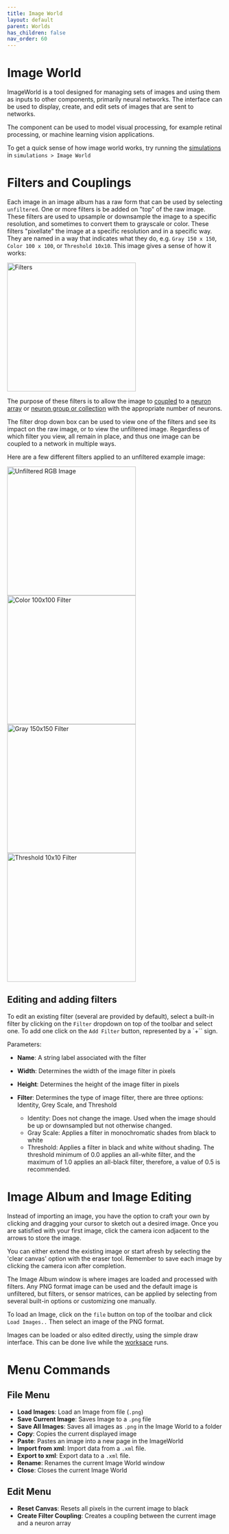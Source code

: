 ```yaml
---
title: Image World
layout: default
parent: Worlds
has_children: false
nav_order: 60
---
```


# Image World

ImageWorld is a tool designed for managing sets of images and using them as inputs to other components, primarily neural networks. The interface can be used to display, create, and edit sets of images that are sent to networks.

The component can be used to model visual processing, for example retinal processing, or machine learning vision applications.

To get a quick sense of how image world works, try running the [simulations](../simulations) in `simulations > Image World`

# Filters and Couplings

Each image in an image album has a raw form that can be used by selecting `unfiltered`. One or more filters is be added on "top" of the raw image. These filters are used to upsample or downsample the image to a specific resolution, and sometimes to convert them to grayscale or color. These filters "pixellate" the image at a specific resolution and in a specific way. They are named in a way that indicates what they do, e.g. `Gray 150 x 150`, `Color 100 x 100`, or `Threshold 10x10`. This image gives a sense of how it works:

<img src="/assets/images/imageWorldFilters.png" alt="Filters" style="width:300px;"/>

The purpose of these filters is to allow the image to [coupled](../workspace/couplings) to a [neuron array](../network/arrasMatrices) or [neuron group or collection](../network/neurongroups) with the appropriate number of neurons.

The filter drop down box can be used to view one of the filters and see its impact on the raw image, or to view the unfiltered image. Regardless of which filter you view, all remain in place, and thus one image can be coupled to a network in multiple ways.

Here are a few different filters applied to an unfiltered example image:

<img src="/assets/images/imageworldunfiltered.png" alt="Unfiltered RGB Image" style="width:300px;"/>
<img src="/assets/images/imageworldcolor100.png" alt="Color 100x100 Filter" style="width:300px;"/>
<img src="/assets/images/imageworldgray150.png" alt="Gray 150x150 Filter" style="width:300px;"/>
<img src="/assets/images/imageworldthreshold10.png" alt="Threshold 10x10 Filter" style="width:300px;"/>


## Editing and adding filters

To edit an existing filter (several are provided by default), select a built-in filter by clicking on the `Filter` dropdown on top of the toolbar and select one. To add one click on the `Add Filter` button, represented by a `+`` sign.

Parameters:

- **Name**: A string label associated with the filter

- **Width**: Determines the width of the image filter in pixels

- **Height**: Determines the height of the image filter in pixels

- **Filter**: Determines the type of image filter, there are three
    options: Identity, Grey Scale, and Threshold
    - Identity: Does not change the image. Used when the image should be up or downsampled but not otherwise changed.
    - Gray Scale: Applies a filter in monochromatic shades from black
        to white
    - Threshold: Applies a filter in black and white without shading.
        The threshold minimum of 0.0 applies an all-white filter, and
        the maximum of 1.0 applies an all-black filter, therefore, a
        value of 0.5 is recommended.


# Image Album and Image Editing

Instead of importing an image, you have the option to craft your own by clicking and dragging your cursor to sketch out a desired image. Once you are satisfied with your first image, click the camera icon adjacent to the arrows to store the image.

You can either extend the existing image or start afresh by selecting the 'clear canvas' option with the eraser tool. Remember to save each image by clicking the camera icon after completion.

The Image Album window is where images are loaded and processed with filters. Any PNG format image can be used and the default image is unfiltered, but filters, or sensor matrices, can be applied by selecting from several built-in options or customizing one manually.

To load an Image, click on the `file` button on top of the toolbar and click `Load Images..` Then select an image of the PNG format.

Images can be loaded or also edited directly, using the simple draw interface. This can be done live while the [worksace](../workspace) runs. 

# Menu Commands

## File Menu

- **Load Images**: Load an Image from file (`.png`)
- **Save Current Image**: Saves Image to a `.png` file
- **Save All Images**: Saves all images as `.png` in the Image World to a folder
- **Copy**: Copies the current displayed image
- **Paste**: Pastes an image into a new page in the ImageWorld
- **Import from xml**: Import data from a `.xml` file.
- **Export to xml**: Export data to a `.xml` file.
- **Rename**: Renames the current Image World window
- **Close**: Closes the current Image World

## Edit Menu

- **Reset Canvas**: Resets all pixels in the current image to black
- **Create Filter Coupling**: Creates a coupling between the current image and a neuron array